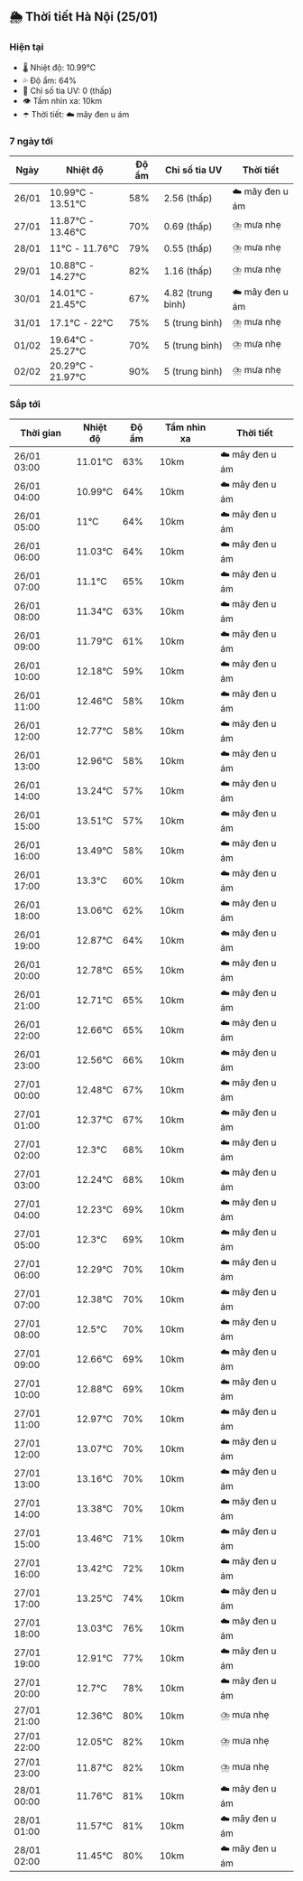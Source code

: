 ## 🌦️ Thời tiết Hà Nội (25/01)

### Hiện tại

- 🌡️ Nhiệt độ: 10.99℃
- 💦 Độ ẩm: 64%
- 🌟 Chỉ số tia UV: 0 (thấp)
- 👁️ Tầm nhìn xa: 10km
- ☂️ Thời tiết: ☁️ mây đen u ám

### 7 ngày tới

| Ngày | Nhiệt độ | Độ ẩm | Chỉ số tia UV | Thời tiết |
| --- | --- | --- | --- | --- |
| 26/01 | 10.99℃ - 13.51℃ | 58% | 2.56 (thấp) | ☁️ mây đen u ám |
| 27/01 | 11.87℃ - 13.46℃ | 70% | 0.69 (thấp) | ⛈️ mưa nhẹ |
| 28/01 | 11℃ - 11.76℃ | 79% | 0.55 (thấp) | ⛈️ mưa nhẹ |
| 29/01 | 10.88℃ - 14.27℃ | 82% | 1.16 (thấp) | ⛈️ mưa nhẹ |
| 30/01 | 14.01℃ - 21.45℃ | 67% | 4.82 (trung bình) | ☁️ mây đen u ám |
| 31/01 | 17.1℃ - 22℃ | 75% | 5 (trung bình) | ⛈️ mưa nhẹ |
| 01/02 | 19.64℃ - 25.27℃ | 70% | 5 (trung bình) | ⛈️ mưa nhẹ |
| 02/02 | 20.29℃ - 21.97℃ | 90% | 5 (trung bình) | ⛈️ mưa nhẹ |

### Sắp tới

| Thời gian | Nhiệt độ | Độ ẩm | Tầm nhìn xa | Thời tiết |
| --- | --- | --- | --- | --- |
| 26/01 03:00 | 11.01℃ | 63% | 10km | ☁️ mây đen u ám |
| 26/01 04:00 | 10.99℃ | 64% | 10km | ☁️ mây đen u ám |
| 26/01 05:00 | 11℃ | 64% | 10km | ☁️ mây đen u ám |
| 26/01 06:00 | 11.03℃ | 64% | 10km | ☁️ mây đen u ám |
| 26/01 07:00 | 11.1℃ | 65% | 10km | ☁️ mây đen u ám |
| 26/01 08:00 | 11.34℃ | 63% | 10km | ☁️ mây đen u ám |
| 26/01 09:00 | 11.79℃ | 61% | 10km | ☁️ mây đen u ám |
| 26/01 10:00 | 12.18℃ | 59% | 10km | ☁️ mây đen u ám |
| 26/01 11:00 | 12.46℃ | 58% | 10km | ☁️ mây đen u ám |
| 26/01 12:00 | 12.77℃ | 58% | 10km | ☁️ mây đen u ám |
| 26/01 13:00 | 12.96℃ | 58% | 10km | ☁️ mây đen u ám |
| 26/01 14:00 | 13.24℃ | 57% | 10km | ☁️ mây đen u ám |
| 26/01 15:00 | 13.51℃ | 57% | 10km | ☁️ mây đen u ám |
| 26/01 16:00 | 13.49℃ | 58% | 10km | ☁️ mây đen u ám |
| 26/01 17:00 | 13.3℃ | 60% | 10km | ☁️ mây đen u ám |
| 26/01 18:00 | 13.06℃ | 62% | 10km | ☁️ mây đen u ám |
| 26/01 19:00 | 12.87℃ | 64% | 10km | ☁️ mây đen u ám |
| 26/01 20:00 | 12.78℃ | 65% | 10km | ☁️ mây đen u ám |
| 26/01 21:00 | 12.71℃ | 65% | 10km | ☁️ mây đen u ám |
| 26/01 22:00 | 12.66℃ | 65% | 10km | ☁️ mây đen u ám |
| 26/01 23:00 | 12.56℃ | 66% | 10km | ☁️ mây đen u ám |
| 27/01 00:00 | 12.48℃ | 67% | 10km | ☁️ mây đen u ám |
| 27/01 01:00 | 12.37℃ | 67% | 10km | ☁️ mây đen u ám |
| 27/01 02:00 | 12.3℃ | 68% | 10km | ☁️ mây đen u ám |
| 27/01 03:00 | 12.24℃ | 68% | 10km | ☁️ mây đen u ám |
| 27/01 04:00 | 12.23℃ | 69% | 10km | ☁️ mây đen u ám |
| 27/01 05:00 | 12.3℃ | 69% | 10km | ☁️ mây đen u ám |
| 27/01 06:00 | 12.29℃ | 70% | 10km | ☁️ mây đen u ám |
| 27/01 07:00 | 12.38℃ | 70% | 10km | ☁️ mây đen u ám |
| 27/01 08:00 | 12.5℃ | 70% | 10km | ☁️ mây đen u ám |
| 27/01 09:00 | 12.66℃ | 69% | 10km | ☁️ mây đen u ám |
| 27/01 10:00 | 12.88℃ | 69% | 10km | ☁️ mây đen u ám |
| 27/01 11:00 | 12.97℃ | 70% | 10km | ☁️ mây đen u ám |
| 27/01 12:00 | 13.07℃ | 70% | 10km | ☁️ mây đen u ám |
| 27/01 13:00 | 13.16℃ | 70% | 10km | ☁️ mây đen u ám |
| 27/01 14:00 | 13.38℃ | 70% | 10km | ☁️ mây đen u ám |
| 27/01 15:00 | 13.46℃ | 71% | 10km | ☁️ mây đen u ám |
| 27/01 16:00 | 13.42℃ | 72% | 10km | ☁️ mây đen u ám |
| 27/01 17:00 | 13.25℃ | 74% | 10km | ☁️ mây đen u ám |
| 27/01 18:00 | 13.03℃ | 76% | 10km | ☁️ mây đen u ám |
| 27/01 19:00 | 12.91℃ | 77% | 10km | ☁️ mây đen u ám |
| 27/01 20:00 | 12.7℃ | 78% | 10km | ☁️ mây đen u ám |
| 27/01 21:00 | 12.36℃ | 80% | 10km | ⛈️ mưa nhẹ |
| 27/01 22:00 | 12.05℃ | 82% | 10km | ⛈️ mưa nhẹ |
| 27/01 23:00 | 11.87℃ | 82% | 10km | ⛈️ mưa nhẹ |
| 28/01 00:00 | 11.76℃ | 81% | 10km | ☁️ mây đen u ám |
| 28/01 01:00 | 11.57℃ | 81% | 10km | ☁️ mây đen u ám |
| 28/01 02:00 | 11.45℃ | 80% | 10km | ☁️ mây đen u ám |
